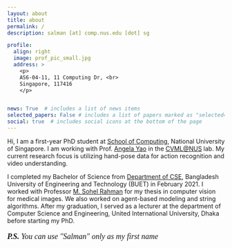 ```yaml
---
layout: about
title: about
permalink: /
description: salman [at] comp.nus.edu [dot] sg

profile:
  align: right
  image: prof_pic_small.jpg
  address: >
    <p> 
    AS6-04-11, 11 Computing Dr, <br>
    Singapore, 117416
    </p>


news: True  # includes a list of news items
selected_papers: False # includes a list of papers marked as "selected={true}"
social: true  # includes social icons at the bottom of the page
---
```


Hi, I am a first-year PhD student at <a href="https://www.comp.nus.edu.sg/">School of Computing</a>, National University of Singapore. I am working with Prof. <a href="https://www.comp.nus.edu.sg/~ayao/">Angela Yao</a> in the <a href="https://cvml.comp.nus.edu.sg/">CVML@NUS</a> lab. My current research focus is utilizing hand-pose data for action recognition and video understanding. 

I completed my Bachelor of Science from <a href="https://cse.buet.ac.bd/">Department of CSE</a>, Bangladesh University of Engineering and Technology (BUET) in February 2021. I worked with Professor <a href="http://msrahman.buet.ac.bd/">M. Sohel Rahman</a> for my thesis in computer vision for medical images. We also worked on agent-based modeling and string algorithms. After my graduation, I served as a lecturer at the department of Computer Science and Engineering, United International University, Dhaka before starting my PhD.



<p style="font-size:18px; font-family:'Libre Baskerville'"><i><b>P.S. </b>You can use "Salman" only as my first name</i></p>